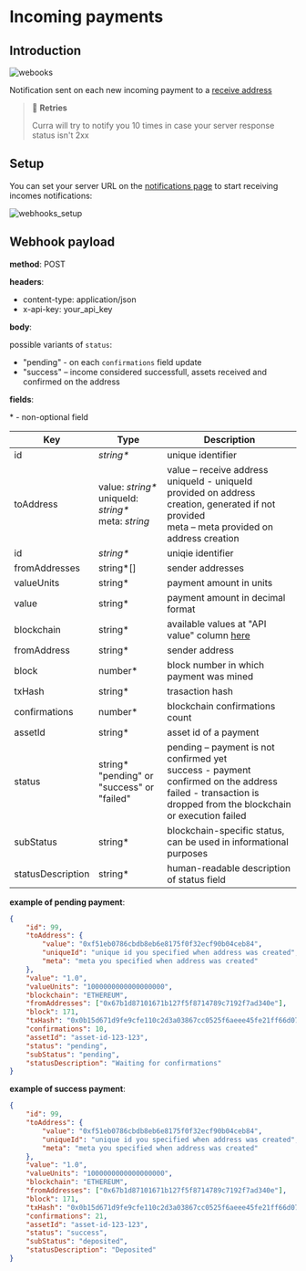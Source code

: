 # Incoming payments

## Introduction

![webooks](/images/webooks.png)

Notification sent on each new incoming payment to a [receive address](/features/receive_addresses/index.md)

> 🔄 **Retries**
> 
> Curra will try to notify you 10 times in case your server response status isn't 2xx

## Setup

You can set your server URL on the <a href="https://app.curra.io/notifications" target="_blank">notifications page</a> to start receiving incomes notifications:

![webhooks_setup](/images/webhooks_setup_incomes.png)

## Webhook payload

**method**: POST

**headers**:

-   content-type: application/json
-   x-api-key: your_api_key

**body**:

possible variants of `status`:

-   "pending" - on each `confirmations` field update
-   "success" – income considered successfull, assets received and confirmed on the address

**fields**:

\* - non-optional field

<table>
<thead>
<tr>
<th>Key</th>
<th>Type</th>
<th>Description</th>
</tr>
</thead>
<tbody>

<tr>
<td>id</td>
<td><i>string*</i></td>
<td>unique identifier</td>
</tr>
<tr>
<td>toAddress</td>
<td>
value: <i>string*</i><br/>
uniqueId: <i>string*</i><br/>
meta: <i>string</i><br/>
</td>
<td>
value – receive address<br/>
uniqueId - uniqueId provided on address creation, generated if not provided<br/>
meta – meta provided on address creation
</td>
</tr>

<tr>
<td>id</td>
<td><i>string*</i></td>
<td>uniqie identifier</td>
</tr>

<tr>
<td>fromAddresses</td>
<td>
string*[]
</td>
<td>
sender addresses
</td>
</tr>

<tr>
<td>valueUnits</td>
<td>
string*
</td>
<td>
payment amount in units
</td>
</tr>

<tr>
<td>value</td>
<td>
string*
</td>
<td>
payment amount in decimal format
</td>
</tr>

<tr>
<td>blockchain</td>
<td>
string*
</td>
<td>
available values at "API value" column <a href="/introduction/availability.html" target="_blank">here</td>
</tr>

<tr>
<td>fromAddress</td>
<td>
string*
</td>
<td>
sender address
</td>
</tr>

<tr>
<td>block</td>
<td>
number*
</td>
<td>
block number in which payment was mined
</td>
</tr>

<tr>
<td>txHash</td>
<td>
string*
</td>
<td>
trasaction hash
</td>
</tr>

<tr>
<td>confirmations</td>
<td>
number*
</td>
<td>
blockchain confirmations count
</td>
</tr>

<tr>
<td>assetId</td>
<td>
string*
</td>
<td>
asset id of a payment 
</td>
</tr>

<tr>
<td>status</td>
<td>
string*<br/>"pending" or "success" or "failed"
</td>
<td>
pending – payment is not confirmed yet <br/>
success - payment confirmed on the address
failed - transaction is dropped from the blockchain or execution failed
</td>
</tr>

<tr>
<td>subStatus</td>
<td>
string*
</td>
<td>
blockchain-specific status, can be used in informational purposes  
</td>
</tr>

<tr>
<td>statusDescription</td>
<td>
string*
</td>
<td>
human-readable description of status field
</td>
</tr>
</tbody>
</table>

**example of pending payment**:

```json
{
	"id": 99,
	"toAddress": {
		"value": "0xf51eb0786cbdb8eb6e8175f0f32ecf90b04ceb84",
		"uniqueId": "unique id you specified when address was created",
		"meta": "meta you specified when address was created"
	},
	"value": "1.0",
	"valueUnits": "1000000000000000000",
	"blockchain": "ETHEREUM",
	"fromAddresses": ["0x67b1d87101671b127f5f8714789c7192f7ad340e"],
	"block": 171,
	"txHash": "0x0b15d671d9fe9cfe110c2d3a03867cc0525f6aeee45fe21ff66d07e0fd38ef46",
	"confirmations": 10,
	"assetId": "asset-id-123-123",
	"status": "pending",
	"subStatus": "pending",
	"statusDescription": "Waiting for confirmations"
}
```

**example of success payment**:

```json
{
	"id": 99,
	"toAddress": {
		"value": "0xf51eb0786cbdb8eb6e8175f0f32ecf90b04ceb84",
		"uniqueId": "unique id you specified when address was created",
		"meta": "meta you specified when address was created"
	},
	"value": "1.0",
	"valueUnits": "1000000000000000000",
	"blockchain": "ETHEREUM",
	"fromAddresses": ["0x67b1d87101671b127f5f8714789c7192f7ad340e"],
	"block": 171,
	"txHash": "0x0b15d671d9fe9cfe110c2d3a03867cc0525f6aeee45fe21ff66d07e0fd38ef46",
	"confirmations": 21,
	"assetId": "asset-id-123-123",
	"status": "success",
	"subStatus": "deposited",
	"statusDescription": "Deposited"
}
```

